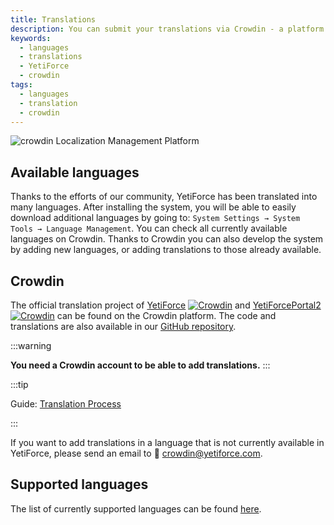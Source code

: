 ```yaml
---
title: Translations
description: You can submit your translations via Crowdin - a platform that allows the Community to translate software into any language.
keywords:
  - languages
  - translations
  - YetiForce
  - crowdin
tags:
  - languages
  - translation
  - crowdin
---
```


![crowdin Localization Management Platform](https://support.crowdin.com/assets/logos/crowdin-logo-small-black.svg)

## Available languages

Thanks to the efforts of our community, YetiForce has been translated into many languages. After installing the system, you will be able to easily download additional languages by going to: `System Settings → System Tools → Language Management`. You can check all currently available languages on Crowdin. Thanks to Crowdin you can also develop the system by adding new languages, or adding translations to those already available.

## Crowdin

The official translation project of [YetiForce](https://crowdin.com/project/yetiforcecrm) [![Crowdin](https://badges.crowdin.net/yetiforcecrm/localized.svg)](https://crowdin.com/project/yetiforcecrm) and [YetiForcePortal2](https://crowdin.com/project/yetiforceportal2) [![Crowdin](https://badges.crowdin.net/yetiforceportal2/localized.svg)](https://crowdin.com/project/yetiforceportal2) can be found on the Crowdin platform. The code and translations are also available in our [GitHub repository](https://github.com/YetiForceCompany/YetiForceCRM).

:::warning

**You need a Crowdin account to be able to add translations.**
:::

:::tip

Guide: [Translation Process](https://support.crowdin.com/crowdin-intro/#translation-process)

:::

If you want to add translations in a language that is not currently available in YetiForce, please send an email to 📧 crowdin@yetiforce.com.

## Supported languages

The list of currently supported languages can be found [here](https://crowdin.com/project/yetiforcecrm).
